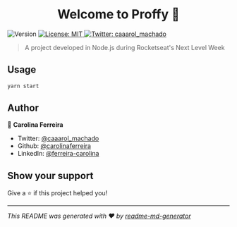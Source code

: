 <h1 align="center">Welcome to Proffy 👋</h1>
<p>
  <img alt="Version" src="https://img.shields.io/badge/version-1.0-blue.svg?cacheSeconds=2592000" />
  <a href="#" target="_blank">
    <img alt="License: MIT" src="https://img.shields.io/badge/License-MIT-yellow.svg" />
  </a>
  <a href="https://twitter.com/caaarol_machado" target="_blank">
    <img alt="Twitter: caaarol_machado" src="https://img.shields.io/twitter/follow/caaarol_machado.svg?style=social" />
  </a>
</p>

> A project developed in Node.js during Rocketseat's Next Level Week

## Usage

```sh
yarn start
```

## Author

👤 **Carolina Ferreira**

* Twitter: [@caaarol_machado](https://twitter.com/caaarol_machado)
* Github: [@carolinaferreira](https://github.com/carolinaferreira)
* LinkedIn: [@ferreira-carolina](https://linkedin.com/in/ferreira-carolina)

## Show your support

Give a ⭐️ if this project helped you!

***
_This README was generated with ❤️ by [readme-md-generator](https://github.com/kefranabg/readme-md-generator)_